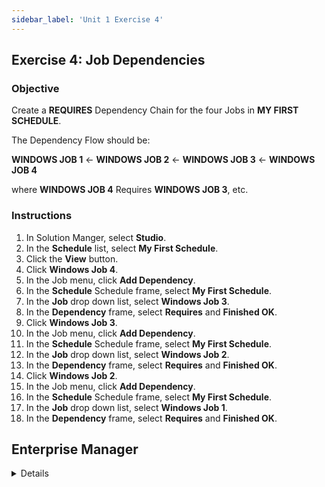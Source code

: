 ```yaml
---
sidebar_label: 'Unit 1 Exercise 4'
---
```


## Exercise 4: Job Dependencies

### Objective

Create a **REQUIRES** Dependency Chain for the four Jobs in **MY FIRST SCHEDULE**. 

The Dependency Flow should be:

**WINDOWS JOB 1** <- **WINDOWS JOB 2** <- **WINDOWS JOB 3** <- **WINDOWS JOB 4**

where **WINDOWS JOB 4** Requires **WINDOWS JOB 3**, etc.

### Instructions

1.	In Solution Manger, select **Studio**. 
2.	In the **Schedule** list, select **My First Schedule**.
3. Click the **View** button.
3.	Click **Windows Job 4**.
4.	In the Job menu, click **Add Dependency**.
5.	In the **Schedule** Schedule frame, select **My First Schedule**.
6.  In the **Job** drop down list, select **Windows Job 3**.
7.	In the **Dependency** frame, select **Requires** and **Finished OK**.
8.	Click **Windows Job 3**.
9.	In the Job menu, click **Add Dependency**.
10.	In the **Schedule** Schedule frame, select **My First Schedule**.
11.  In the **Job** drop down list, select **Windows Job 2**.
12.	In the **Dependency** frame, select **Requires** and **Finished OK**.
13.	Click **Windows Job 2**.
14.	In the Job menu, click **Add Dependency**.
15.	In the **Schedule** Schedule frame, select **My First Schedule**.
16.  In the **Job** drop down list, select **Windows Job 1**.
17.	In the **Dependency** frame, select **Requires** and **Finished OK**.

## Enterprise Manager

<details>

:::tip [Walkthrough Video - Unit 1 Exercise 4](../static/videobasic/U1E4.mp4)

:::

1.	Under the **Administration** topic, Double-Click on **Job Master**. 
2.	In the **Schedule** drop-down list, select **My First Schedule**.
3.	In the **Job** drop-down list, select **Windows Job 4**.
4.	Under **Job Properties**, click on the **Dependencies** tab.
5.	In the **Job Dependency** frame, click the **Add** button.
6.	In the **Add Dependency** frame:
  * In the **Job** drop-down list, select **Windows Job 3**.
  *	Select the **Requires** Dependency Type.
  *	Click the **OK** button.
7.	In the **Job** drop-down list, select **Windows Job 3**.
8.	In the **Job Dependency** frame, click the **Add** button.
9.	In the **Add Dependency** frame:
  * In the **Job** drop-down list, select **Windows Job 2**.
  *	Select the **Requires** Dependency Type.
  *	Click the **OK** button.
10.	In the **Job** drop-down list, select **Windows Job 2**.
11.	In the **Job Dependency** frame, click the **Add** button.
12.	In the **Add Dependency** frame:
  *	In the **Job** drop-down list, select **Windows Job 1**.
  *	Select the **Requires** Dependency Type.
  *	Click the **OK** button.
13.	Close the **Job Master**.

</details>

